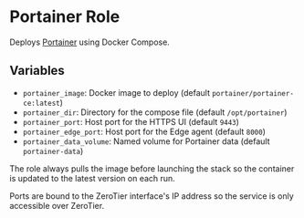 # Portainer Role

Deploys [Portainer](https://www.portainer.io/) using Docker Compose.

## Variables

- `portainer_image`: Docker image to deploy (default `portainer/portainer-ce:latest`)
- `portainer_dir`: Directory for the compose file (default `/opt/portainer`)
- `portainer_port`: Host port for the HTTPS UI (default `9443`)
- `portainer_edge_port`: Host port for the Edge agent (default `8000`)
- `portainer_data_volume`: Named volume for Portainer data (default `portainer-data`)

The role always pulls the image before launching the stack so the container is updated to the latest version on each run.

Ports are bound to the ZeroTier interface's IP address so the service is only accessible over ZeroTier.
